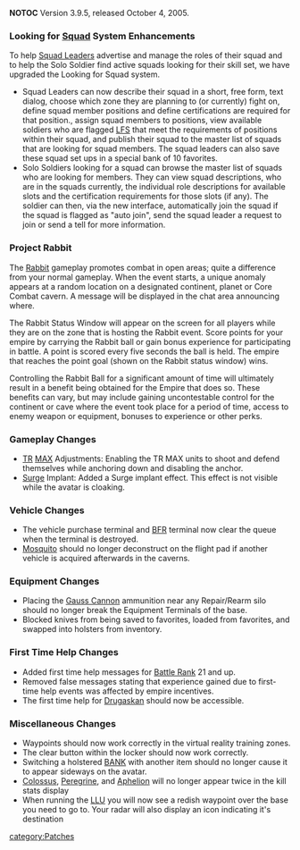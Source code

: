 __NOTOC__ Version 3.9.5, released October 4, 2005.

### Looking for [Squad](Squad "wikilink") System Enhancements

To help [Squad Leaders](Squad_Leader "wikilink") advertise and manage
the roles of their squad and to help the Solo Soldier find active squads
looking for their skill set, we have upgraded the Looking for Squad
system.

-   Squad Leaders can now describe their squad in a short, free form,
    text dialog, choose which zone they are planning to (or currently)
    fight on, define squad member positions and define certifications
    are required for that position., assign squad members to positions,
    view available soldiers who are flagged [LFS](LFS "wikilink") that
    meet the requirements of positions within their squad, and publish
    their squad to the master list of squads that are looking for squad
    members. The squad leaders can also save these squad set ups in a
    special bank of 10 favorites.
-   Solo Soldiers looking for a squad can browse the master list of
    squads who are looking for members. They can view squad
    descriptions, who are in the squads currently, the individual role
    descriptions for available slots and the certification requirements
    for those slots (if any). The soldier can then, via the new
    interface, automatically join the squad if the squad is flagged as
    "auto join", send the squad leader a request to join or send a tell
    for more information.

### Project Rabbit

The [Rabbit](Rabbit "wikilink") gameplay promotes combat in open areas;
quite a difference from your normal gameplay. When the event starts, a
unique anomaly appears at a random location on a designated continent,
planet or Core Combat cavern. A message will be displayed in the chat
area announcing where.

The Rabbit Status Window will appear on the screen for all players while
they are on the zone that is hosting the Rabbit event. Score points for
your empire by carrying the Rabbit ball or gain bonus experience for
participating in battle. A point is scored every five seconds the ball
is held. The empire that reaches the point goal (shown on the Rabbit
status window) wins.

Controlling the Rabbit Ball for a significant amount of time will
ultimately result in a benefit being obtained for the Empire that does
so. These benefits can vary, but may include gaining uncontestable
control for the continent or cave where the event took place for a
period of time, access to enemy weapon or equipment, bonuses to
experience or other perks.

### Gameplay Changes

-   [TR](TR "wikilink") [MAX](MAX "wikilink") Adjustments: Enabling the
    TR MAX units to shoot and defend themselves while anchoring down and
    disabling the anchor.
-   [Surge](Surge "wikilink") Implant: Added a Surge implant effect.
    This effect is not visible while the avatar is cloaking.

### Vehicle Changes

-   The vehicle purchase terminal and [BFR](BFR "wikilink") terminal now
    clear the queue when the terminal is destroyed.
-   [Mosquito](Mosquito "wikilink") should no longer deconstruct on the
    flight pad if another vehicle is acquired afterwards in the caverns.

### Equipment Changes

-   Placing the [Gauss Cannon](Gauss_Cannon "wikilink") ammunition near
    any Repair/Rearm silo should no longer break the Equipment Terminals
    of the base.
-   Blocked knives from being saved to favorites, loaded from favorites,
    and swapped into holsters from inventory.

### First Time Help Changes

-   Added first time help messages for [Battle
    Rank](Battle_Rank "wikilink") 21 and up.
-   Removed false messages stating that experience gained due to
    first-time help events was affected by empire incentives.
-   The first time help for [Drugaskan](Drugaskan "wikilink") should now
    be accessible.

### Miscellaneous Changes

-   Waypoints should now work correctly in the virtual reality training
    zones.
-   The clear button within the locker should now work correctly.
-   Switching a holstered [BANK](BANK "wikilink") with another item
    should no longer cause it to appear sideways on the avatar.
-   [Colossus](Colossus "wikilink"), [Peregrine](Peregrine "wikilink"),
    and [Aphelion](Aphelion "wikilink") will no longer appear twice in
    the kill stats display
-   When running the [LLU](LLU "wikilink") you will now see a redish
    waypoint over the base you need to go to. Your radar will also
    display an icon indicating it's destination

[category:Patches](category:Patches "wikilink")